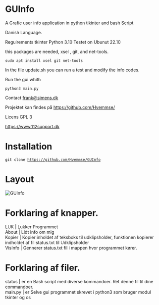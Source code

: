 # GUInfo
A Grafic user info application in python tikinter and bash Script 

Danish Language.

Reguirements tkinter Python 3.10 Testet on Ubunut 22.10

this packages are needed, xsel , git, and net-tools.

<code>sudo apt install xsel git net-tools</code>

In the file update.sh you can run a test and modify the info codes.

Run the gui whith 

<code>python3 main.py</code>

Contact frank@simens.dk

Projektet kan findes på https://github.com/Hvemmse/

Licens GPL 3

https://www.112support.dk

# Installation

<code>git clone https://github.com/Hvemmse/GUInfo</code>

# Layout

<img src="https://github.com/Hvemmse/GUInfo/blob/02d4fcae5ae5f41507c06362a2e4ef58c85ec1e9/Sk%C3%A6rmbillede%20fra%202022-11-03%2014-18-22.png" alt="GUInfo" >

# Forklaring af knapper.

LUK     | Lukker Programmet<br>
About   | Lidt info om mig <br>
Kopier  | Kopier inholdet af teksboks til udklipsholder, funktionen kopierer indholdet af fil status.txt til Udklipsholder <br>
VisInfo | Gennerer status.txt fil i mappen hvor programmet kører. <br>

# Forklaring af filer.

status  | er en Bash script med diverse kommandoer. Ret denne fil til dine commandoer. <br> 
main.py | er Selve gui programmet skrevet i python3 som bruger modul tkinter og os <br>
